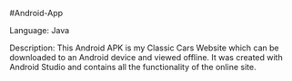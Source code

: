 #Android-App

Language: Java

Description: This Android APK is my Classic Cars Website which can be downloaded to an Android device and viewed offline. It was created with Android Studio and contains all the functionality of the online site.
